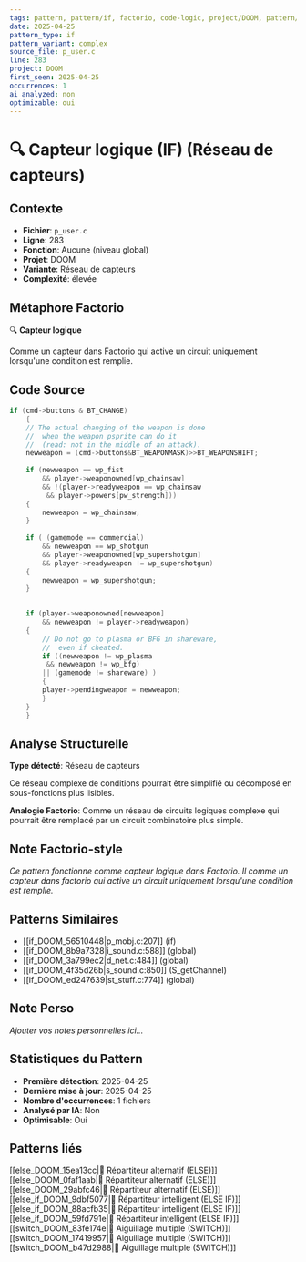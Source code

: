 ```yaml
---
tags: pattern, pattern/if, factorio, code-logic, project/DOOM, pattern/variant/complex
date: 2025-04-25
pattern_type: if
pattern_variant: complex
source_file: p_user.c
line: 283
project: DOOM
first_seen: 2025-04-25
occurrences: 1
ai_analyzed: non
optimizable: oui
---
```


# 🔍 Capteur logique (IF) (Réseau de capteurs)

## Contexte
- **Fichier**: `p_user.c`
- **Ligne**: 283
- **Fonction**: Aucune (niveau global)
- **Projet**: DOOM
- **Variante**: Réseau de capteurs
- **Complexité**: élevée

## Métaphore Factorio
🔍 **Capteur logique**

Comme un capteur dans Factorio qui active un circuit uniquement lorsqu'une condition est remplie.

## Code Source
```c
if (cmd->buttons & BT_CHANGE)
    {
	// The actual changing of the weapon is done
	//  when the weapon psprite can do it
	//  (read: not in the middle of an attack).
	newweapon = (cmd->buttons&BT_WEAPONMASK)>>BT_WEAPONSHIFT;
	
	if (newweapon == wp_fist
	    && player->weaponowned[wp_chainsaw]
	    && !(player->readyweapon == wp_chainsaw
		 && player->powers[pw_strength]))
	{
	    newweapon = wp_chainsaw;
	}
	
	if ( (gamemode == commercial)
	    && newweapon == wp_shotgun 
	    && player->weaponowned[wp_supershotgun]
	    && player->readyweapon != wp_supershotgun)
	{
	    newweapon = wp_supershotgun;
	}
	

	if (player->weaponowned[newweapon]
	    && newweapon != player->readyweapon)
	{
	    // Do not go to plasma or BFG in shareware,
	    //  even if cheated.
	    if ((newweapon != wp_plasma
		 && newweapon != wp_bfg)
		|| (gamemode != shareware) )
	    {
		player->pendingweapon = newweapon;
	    }
	}
    }
```

## Analyse Structurelle
**Type détecté**: Réseau de capteurs

Ce réseau complexe de conditions pourrait être simplifié ou décomposé en sous-fonctions plus lisibles.

**Analogie Factorio**:
Comme un réseau de circuits logiques complexe qui pourrait être remplacé par un circuit combinatoire plus simple.

## Note Factorio-style
*Ce pattern fonctionne comme capteur logique dans Factorio. Il comme un capteur dans factorio qui active un circuit uniquement lorsqu'une condition est remplie.*

## Patterns Similaires
- [[if_DOOM_56510448|p_mobj.c:207]] (if)
- [[if_DOOM_8b9a7328|i_sound.c:588]] (global)
- [[if_DOOM_3a799ec2|d_net.c:484]] (global)
- [[if_DOOM_4f35d26b|s_sound.c:850]] (S_getChannel)
- [[if_DOOM_ed247639|st_stuff.c:774]] (global)

## Note Perso
*Ajouter vos notes personnelles ici...*

## Statistiques du Pattern
- **Première détection**: 2025-04-25
- **Dernière mise à jour**: 2025-04-25
- **Nombre d'occurrences**: 1 fichiers
- **Analysé par IA**: Non
- **Optimisable**: Oui

## Patterns liés
[[else_DOOM_15ea13cc|🔀 Répartiteur alternatif (ELSE)]]
[[else_DOOM_0faf1aab|🔀 Répartiteur alternatif (ELSE)]]
[[else_DOOM_29abfc46|🔀 Répartiteur alternatif (ELSE)]]
[[else_if_DOOM_9dbf5077|🔄 Répartiteur intelligent (ELSE IF)]]
[[else_if_DOOM_88acfb35|🔄 Répartiteur intelligent (ELSE IF)]]
[[else_if_DOOM_59fd791e|🔄 Répartiteur intelligent (ELSE IF)]]
[[switch_DOOM_83fe174e|🔀 Aiguillage multiple (SWITCH)]]
[[switch_DOOM_17419957|🔀 Aiguillage multiple (SWITCH)]]
[[switch_DOOM_b47d2988|🔀 Aiguillage multiple (SWITCH)]]
